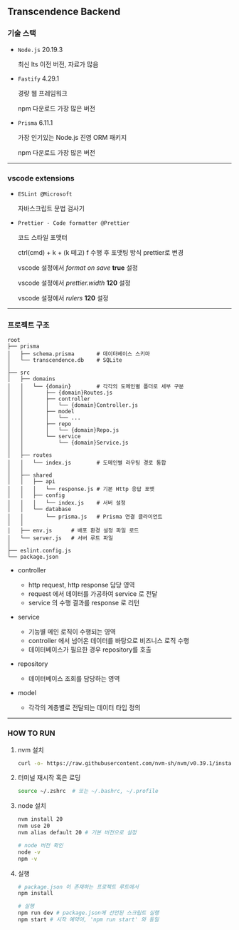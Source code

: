 ## Transcendence Backend

### 기술 스택

- `Node.js` 20.19.3

  최신 lts 이전 버전, 자료가 많음

- `Fastify` 4.29.1

  경량 웹 프레임워크

  npm 다운로드 가장 많은 버전

- `Prisma` 6.11.1

  가장 인기있는 Node.js 진영 ORM 패키지

  npm 다운로드 가장 많은 버전

---

### vscode extensions

- `ESLint @Microsoft`

  자바스크립트 문법 검사기

- `Prettier - Code formatter @Prettier`

  코드 스타일 포맷터

  ctrl(cmd) + k + (k 떼고) f 수행 후 포맷팅 방식 prettier로 변경

  vscode 설정에서 _format on save_ **true** 설정

  vscode 설정에서 _prettier.width_ **120** 설정

  vscode 설정에서 _rulers_ **120** 설정

---

### 프로젝트 구조

```text
root
├── prisma
│   ├── schema.prisma       # 데이터베이스 스키마
│   └── transcendence.db    # SQLite
│
├── src
│   ├── domains
│   │   └── {domain}        # 각각의 도메인별 폴더로 세부 구분
│   │       ├── {domain}Routes.js
│   │       ├── controller
│   │       │   └── {domain}Controller.js
│   │       ├── model
│   │       │   └── ...
│   │       ├── repo
│   │       │   └── {domain}Repo.js
│   │       └── service
│   │           └── {domain}Service.js
│   │
│   ├── routes
│   │   └── index.js        # 도메인별 라우팅 경로 통합
│   │
│   ├── shared
│   │   ├── api
│   │   │   └── response.js # 기본 Http 응답 포멧
│   │   ├── config
│   │   │   └── index.js    # 서버 설정
│   │   └── database
│   │       └── prisma.js   # Prisma 연결 클라이언트
│   │
│   ├── env.js      # 배포 환경 설정 파일 로드
│   └── server.js   # 서버 루트 파일
│
├── eslint.config.js
└── package.json
```

- controller

  - http request, http response 담당 영역
  - request 에서 데이터를 가공하여 service 로 전달
  - service 의 수행 결과를 response 로 리턴

- service

  - 기능별 메인 로직이 수행되는 영역
  - controller 에서 넘어온 데이터를 바탕으로 비즈니스 로직 수행
  - 데이터베이스가 필요한 경우 repository를 호출

- repository

  - 데이터베이스 조회를 담당하는 영역

- model

  - 각각의 계층별로 전달되는 데이터 타입 정의

---

### HOW TO RUN

1. nvm 설치

   ```bash
   curl -o- https://raw.githubusercontent.com/nvm-sh/nvm/v0.39.1/install.sh | bash
   ```

2. 터미널 재시작 혹은 로딩

   ```bash
   source ~/.zshrc  # 또는 ~/.bashrc, ~/.profile
   ```

3. node 설치

   ```bash
   nvm install 20
   nvm use 20
   nvm alias default 20 # 기본 버전으로 설정

   # node 버전 확인
   node -v
   npm -v
   ```

4. 실행

   ```bash
   # package.json 이 존재하는 프로젝트 루트에서
   npm install

   # 실행
   npm run dev # package.json에 선언된 스크립트 실행
   npm start # 시작 예약어, 'npm run start' 와 동일
   ```
   